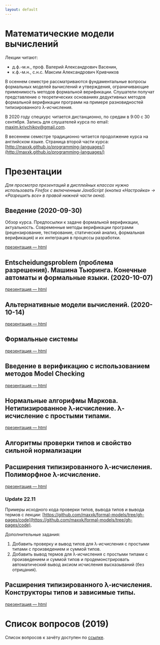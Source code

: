 ```yaml
---
layout: default
---
```


# Математические модели вычислений

Лекции читают:

-  д.ф.-м.н., проф. Валерий Александрович Васенин,
-  к.ф.-м.н., с.н.с. Максим Александрович Кривчиков

В осеннем семестре рассматриваются фундаментальные вопросы формальных моделей вычислений и утверждения, ограничивающие применимость методов формальной верификации. Слушатели получат представление о теоретических основаниях дедуктивных методов формальной верификации программ на примере разновидностей типизированного λ-исчисления.

В 2020 году спецкурс читается дистанционно, по средам в 9:00 с 30 сентября. Запись для слушателей курса по email: [maxim.krivchikov@gmail.com](mailto:maxim.krivchikov@gmail.com).

В весеннем семестре традиционно читается продолжение курса на английском языке. Страница второй части курса: [http://maxxk.github.io/programming-languages/](http://maxxk.github.io/programming-languages/)

<!--# Даты зачётов

- вторник, 27 декабря, 13:00-15:00, ауд. 13-20
- четверг, 29 декабря, 10:00–13:00, ауд. 13-08 (по расписанию зачёта по практикуму на ЭВМ группы 312) -->

<!-- # Опрос по итогам курса
После того, как вы получите зачёт / оценку, пройдите анонимный опрос по ссылке: [https://goo.gl/forms/g8zRZxAsILnILrnL2](https://goo.gl/forms/g8zRZxAsILnILrnL2) -->

# Презентации
*Для просмотра презентаций в дисплейных классах нужно использовать Firefox с включенным JavaScript (кнопка «Настройка» → «Разрешить все» в правой нижней части окна).*

## Введение (2020-09-30)
Обзор курса. Предпосылки к задаче формальной верификации, актуальность. Современные методы верификации программ (рецензирование, тестирование, статический анализ, формальная верификация) и их интеграция в процессы разработки.

[презентация — html](presentations/01-Introduction.html)


## Entscheidungsproblem (проблема разрешения). Машина Тьюринга. Конечные автоматы и формальные языки. (2020-10-07)

[презентация — html](presentations/02-Entscheidungsproblem.html)

## Альтернативные модели вычислений. (2020-10-14)

[презентация — html](presentations/03-Alternate-models.html)


## Формальные системы

[презентация — html](presentations/04-Logics.html)


## Введение в верификацию с использованием методов Model Checking

[презентация — html](presentations/04-Model-Checking.html)




## Нормальные алгорифмы Маркова. Нетипизированное λ-исчисление. λ-исчисление с простыми типами.

[презентация — html](presentations/06-Markov-Refal-Lambda-calculus.html)

## Алгоритмы проверки типов и свойство сильной нормализации

## Расширения типизированного λ-исчисления. Полиморфное λ-исчисление. 

[презентация — html](presentations/06-Lambda-cube.html)

### Update 22.11

Примеры исходного кода проверки типов, вывода типов и вывода термов с лекции: [https://github.com/maxxk/formal-models/tree/gh-pages/code](https://github.com/maxxk/formal-models/tree/gh-pages/code).

Дополнительные задания:

1. Добавить проверку и вывод типов для λ-исчисления с простыми типами с произведением и суммой типов.
2. Добавить вывод термов для λ-исчисления с простыми типами с произведением и суммой типов и продемонстрировать автоматический вывод аксиом исчисления высказываний (без отрицания).

## Расширения типизированного λ-исчисления. Конструкторы типов и зависимые типы.

[презентация — html](presentations/07-Dependent-types.html)

<!--
## Индуктивные и коиндуктивные типы. Работа в среде Coq. (29.11)

[презентация — html](presentations/08-Coq.html)

## Самоинтерпретация системы F_ω? (6.12)

## Гомотопическая теория типов. (6.12)

[презентация — html](presentations/10-Homotopy-type-theory.html)

-->

# Список вопросов (2019)
Список вопросов к зачёту доступен по [ссылке](questions).
